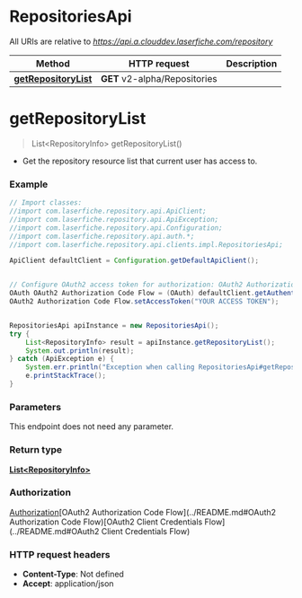# RepositoriesApi

All URIs are relative to *https://api.a.clouddev.laserfiche.com/repository*

Method | HTTP request | Description
------------- | ------------- | -------------
[**getRepositoryList**](RepositoriesApi.md#getRepositoryList) | **GET** v2-alpha/Repositories | 

<a name="getRepositoryList"></a>
# **getRepositoryList**
> List&lt;RepositoryInfo&gt; getRepositoryList()



- Get the repository resource list that current user has access to.

### Example
```java
// Import classes:
//import com.laserfiche.repository.api.ApiClient;
//import com.laserfiche.repository.api.ApiException;
//import com.laserfiche.repository.api.Configuration;
//import com.laserfiche.repository.api.auth.*;
//import com.laserfiche.repository.api.clients.impl.RepositoriesApi;

ApiClient defaultClient = Configuration.getDefaultApiClient();


// Configure OAuth2 access token for authorization: OAuth2 Authorization Code Flow
OAuth OAuth2 Authorization Code Flow = (OAuth) defaultClient.getAuthentication("OAuth2 Authorization Code Flow");
OAuth2 Authorization Code Flow.setAccessToken("YOUR ACCESS TOKEN");


RepositoriesApi apiInstance = new RepositoriesApi();
try {
    List<RepositoryInfo> result = apiInstance.getRepositoryList();
    System.out.println(result);
} catch (ApiException e) {
    System.err.println("Exception when calling RepositoriesApi#getRepositoryList");
    e.printStackTrace();
}
```

### Parameters
This endpoint does not need any parameter.

### Return type

[**List&lt;RepositoryInfo&gt;**](RepositoryInfo.md)

### Authorization

[Authorization](../README.md#Authorization)[OAuth2 Authorization Code Flow](../README.md#OAuth2 Authorization Code Flow)[OAuth2 Client Credentials Flow](../README.md#OAuth2 Client Credentials Flow)

### HTTP request headers

 - **Content-Type**: Not defined
 - **Accept**: application/json

